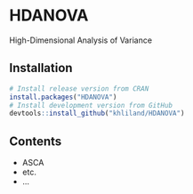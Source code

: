 # HDANOVA
High-Dimensional Analysis of Variance

## Installation

``` r
# Install release version from CRAN  
install.packages("HDANOVA")  
# Install development version from GitHub  
devtools::install_github("khliland/HDANOVA")
```

## Contents
- ASCA
- etc.
- ...
